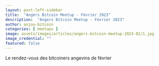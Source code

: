 ```yaml
---
layout: post-left-sidebar
title:  "Angers Bitcoin Meetup - Février 2023"
description:  "Angers Bitcoin Meetup - Février 2023"
author: anjou-bitcoin
categories: [ meetups ]
image: assets/images/articles/angers-bitcoin-meetup-2023-02/1.jpg
image_credential: ""
featured: false
---
```


Le rendez-vous des bitcoiners angevins de février 